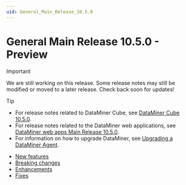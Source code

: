 ```yaml
---
uid: General_Main_Release_10.5.0
---
```


# General Main Release 10.5.0 - Preview

> [!IMPORTANT]
> We are still working on this release. Some release notes may still be modified or moved to a later release. Check back soon for updates!

> [!TIP]
>
> - For release notes related to DataMiner Cube, see [DataMiner Cube 10.5.0](xref:Cube_Main_Release_10.5.0).
> - For release notes related to the DataMiner web applications, see [DataMiner web apps Main Release 10.5.0](xref:Web_apps_Main_Release_10.5.0).
> - For information on how to upgrade DataMiner, see [Upgrading a DataMiner Agent](xref:Upgrading_a_DataMiner_Agent).

- [New features](xref:General_Main_Release_10.5.0_new_features)
- [Breaking changes](xref:General_Main_Release_10.5.0_breaking_changes)
- [Enhancements](xref:General_Main_Release_10.5.0_enhancements)
- [Fixes](xref:General_Main_Release_10.5.0_fixes)

